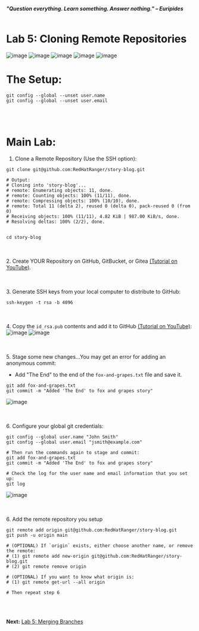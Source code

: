 ***"Question everything. Learn something. Answer nothing." – Euripides***
<br><br>

# Lab 5: Cloning Remote Repositories
![image](https://github.com/user-attachments/assets/bb0c006d-bdce-4b74-8e9e-222b9a8ce728) ![image](https://github.com/user-attachments/assets/cde069e9-5532-4201-8943-c076c4a166ef) ![image](https://github.com/user-attachments/assets/b4a24a1d-9072-466c-b16f-0fcba96f63a1) ![image](https://github.com/user-attachments/assets/6d9f09e2-e167-4eef-92be-f814c16e2ce6) ![image](https://github.com/user-attachments/assets/5797dff3-cf11-4760-a912-390f574cb392)


# The Setup:
```
git config --global --unset user.name
git config --global --unset user.email
```

<br><br>
# Main Lab:
1. Clone a Remote Repository (Use the SSH option):
```
git clone git@github.com:RedHatRanger/story-blog.git

# Output:
# Cloning into 'story-blog'...
# remote: Enumerating objects: 11, done.
# remote: Counting objects: 100% (11/11), done.
# remote: Compressing objects: 100% (10/10), done.
# remote: Total 11 (delta 2), reused 0 (delta 0), pack-reused 0 (from 0)
# Receiving objects: 100% (11/11), 4.82 KiB | 987.00 KiB/s, done.
# Resolving deltas: 100% (2/2), done.


cd story-blog
```

<br><br>
2. Create YOUR Repository on GitHub, GitBucket, or Gitea [(Tutorial on YouTube)](https://www.youtube.com/watch?v=Oaj3RBIoGFc&t=653s).

<br><br>
3. Generate SSH keys from your local computer to distribute to GitHub:
```
ssh-keygen -t rsa -b 4096
```

<br><br>
4. Copy the `id_rsa.pub` contents and add it to GitHub [(Tutorial on YouTube)](https://www.youtube.com/watch?v=X40b9x9BFGo): \
![image](https://github.com/user-attachments/assets/9bb8a404-76bb-4c53-a542-f08096040ac0)
![image](https://github.com/user-attachments/assets/efd75bd0-80bb-47e7-a358-3bae961da3c1)

<br><br>
5. Stage some new changes...You may get an error for adding an anonymous commit:
- Add "The End" to the end of the `fox-and-grapes.txt` file and save it.
```
git add fox-and-grapes.txt
git commit -m "Added 'The End' to fox and grapes story"
```
![image](https://github.com/user-attachments/assets/31ed5081-cec1-4a31-be17-7600b6cd7138)

<br><br>
6. Configure your global git credentials:
```
git config --global user.name "John Smith"
git config --global user.email "jsmith@example.com"

# Then run the commands again to stage and commit:
git add fox-and-grapes.txt
git commit -m "Added 'The End' to fox and grapes story"

# Check the log for the user name and email information that you set up:
git log
```
![image](https://github.com/user-attachments/assets/14f004f8-2dbb-4e38-bf34-3022ece1230f)

<br><br>
6. Add the remote repository you setup 
```
git remote add origin git@github.com:RedHatRanger/story-blog.git
git push -u origin main

# (OPTIONAL) If `origin` exists, either choose another name, or remove the remote:
# (1) git remote add new-origin git@github.com:RedHatRanger/story-blog.git 
# (2) git remote remove origin

# (OPTIONAL) If you want to know what origin is:
# (1) git remote get-url --all origin

# Then repeat step 6
```

<br><br>

**Next:** [Lab 5: Merging Branches]()
